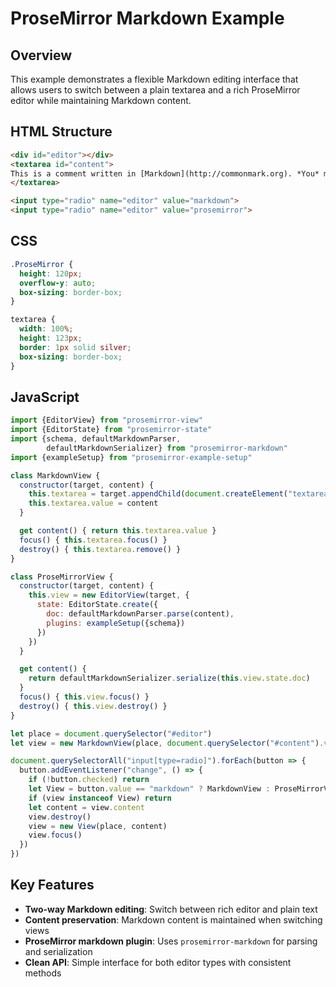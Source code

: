 # ProseMirror Markdown Example

## Overview

This example demonstrates a flexible Markdown editing interface that allows users to switch between a plain textarea and a rich ProseMirror editor while maintaining Markdown content.

## HTML Structure

```html
<div id="editor"></div>
<textarea id="content">
This is a comment written in [Markdown](http://commonmark.org). *You* may know the syntax...
</textarea>

<input type="radio" name="editor" value="markdown">
<input type="radio" name="editor" value="prosemirror">
```

## CSS

```css
.ProseMirror { 
  height: 120px; 
  overflow-y: auto; 
  box-sizing: border-box; 
}

textarea { 
  width: 100%; 
  height: 123px; 
  border: 1px solid silver; 
  box-sizing: border-box; 
}
```

## JavaScript

```javascript
import {EditorView} from "prosemirror-view"
import {EditorState} from "prosemirror-state"
import {schema, defaultMarkdownParser,
        defaultMarkdownSerializer} from "prosemirror-markdown"
import {exampleSetup} from "prosemirror-example-setup"

class MarkdownView {
  constructor(target, content) {
    this.textarea = target.appendChild(document.createElement("textarea"))
    this.textarea.value = content
  }

  get content() { return this.textarea.value }
  focus() { this.textarea.focus() }
  destroy() { this.textarea.remove() }
}

class ProseMirrorView {
  constructor(target, content) {
    this.view = new EditorView(target, {
      state: EditorState.create({
        doc: defaultMarkdownParser.parse(content),
        plugins: exampleSetup({schema})
      })
    })
  }

  get content() {
    return defaultMarkdownSerializer.serialize(this.view.state.doc)
  }
  focus() { this.view.focus() }
  destroy() { this.view.destroy() }
}

let place = document.querySelector("#editor")
let view = new MarkdownView(place, document.querySelector("#content").value)

document.querySelectorAll("input[type=radio]").forEach(button => {
  button.addEventListener("change", () => {
    if (!button.checked) return
    let View = button.value == "markdown" ? MarkdownView : ProseMirrorView
    if (view instanceof View) return
    let content = view.content
    view.destroy()
    view = new View(place, content)
    view.focus()
  })
})
```

## Key Features

- **Two-way Markdown editing**: Switch between rich editor and plain text
- **Content preservation**: Markdown content is maintained when switching views
- **ProseMirror markdown plugin**: Uses `prosemirror-markdown` for parsing and serialization
- **Clean API**: Simple interface for both editor types with consistent methods